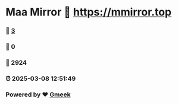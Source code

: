 # Maa Mirror :link: https://mmirror.top 
### :page_facing_up: [3](https://mmirror.top/tag.html) 
### :speech_balloon: 0 
### :hibiscus: 2924 
### :alarm_clock: 2025-03-08 12:51:49 
### Powered by :heart: [Gmeek](https://github.com/Meekdai/Gmeek)
